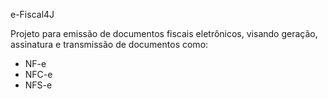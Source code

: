 e-Fiscal4J

Projeto para emissão de documentos fiscais eletrônicos, visando geração, assinatura e transmissão de documentos como:
 - NF-e
 - NFC-e
 - NFS-e

